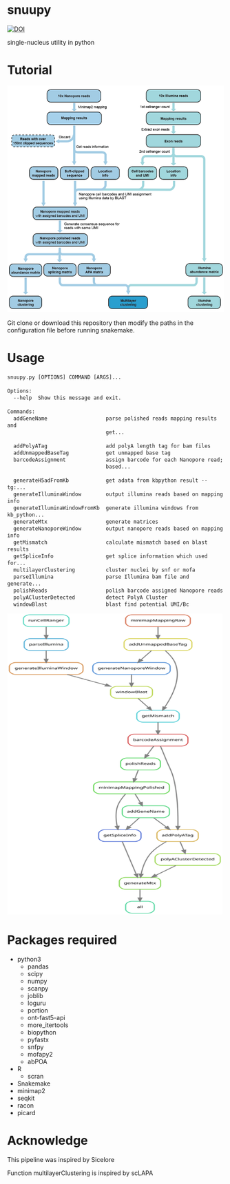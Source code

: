 # snuupy
[![DOI](https://zenodo.org/badge/302899070.svg)](https://zenodo.org/badge/latestdoi/302899070)

single-nucleus utility in python

# Tutorial
![Schematic_diagram](./Schematic_diagram.png)

Git clone or download this repository then modify the paths in the configuration file before running snakemake. 

# Usage
```text
snuupy.py [OPTIONS] COMMAND [ARGS]...

Options:
  --help  Show this message and exit.

Commands:
  addGeneName                   parse polished reads mapping results and
                                get...

  addPolyATag                   add polyA length tag for bam files
  addUnmappedBaseTag            get unmapped base tag
  barcodeAssignment             assign barcode for each Nanopore read;
                                based...

  generateH5adFromKb            get adata from kbpython result --tg:...
  generateIlluminaWindow        output illumina reads based on mapping info
  generateIlluminaWindowFromKb  generate illumina windows from kb_python...
  generateMtx                   generate matrices
  generateNanoporeWindow        output nanopore reads based on mapping info
  getMismatch                   calculate mismatch based on blast results
  getSpliceInfo                 get splice information which used for...
  multilayerClustering          cluster nuclei by snf or mofa
  parseIllumina                 parse Illumina bam file and generate...
  polishReads                   polish barcode assigned Nanopore reads
  polyAClusterDetected          detect PolyA Cluster
  windowBlast                   blast find potential UMI/Bc
```
<img src="./snakemake/pipeline.svg" width="500" height="700">

# Packages required
- python3 
  - pandas 
  - scipy 
  - numpy 
  - scanpy 
  - joblib 
  - loguru 
  - portion 
  - ont-fast5-api 
  - more_itertools
  - biopython
  - pyfastx
  - snfpy
  - mofapy2
  - abPOA
- R
  - scran
- Snakemake 
- minimap2 
- seqkit 
- racon 
- picard 


# Acknowledge
This pipeline was inspired by Sicelore

Function multilayerClustering is inspired by scLAPA
